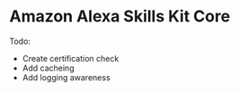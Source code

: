 Amazon Alexa Skills Kit Core
===

Todo:

- Create certification check
- Add cacheing
- Add logging awareness


